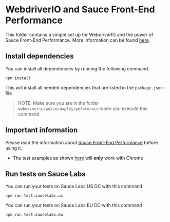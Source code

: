 # WebdriverIO and Sauce Front-End Performance
This folder contains a simple set up for WebdriverIO and the power of Sauce Front-End Performance.
More information can be found [here](https://wiki.saucelabs.com/display/DOCS/Getting+Started+with+Sauce+Front-End+Performance).

## Install dependencies
You can install all dependencies by running the following command

    npm install
    
This will install all needed dependencies that are listed in the `package.json`-file

> NOTE: Make sure you are in the folder `webdriverio/web/ecamples/peformance` when you execute this command
## Important information
Please read the information about [Sauce Front-End Performance](https://wiki.saucelabs.com/display/DOCS/Sauce+Performance+Basics) before using it.

- The test examples as shown [here](./test/specs/front.end.performance.spec.js) will **only** work with Chrome

## Run tests on Sauce Labs
You can run your tests on Sauce Labs US DC with this command

    npm run test.saucelabs.us

You can run your tests on Sauce Labs EU DC with this command

    npm run test.saucelabs.eu
